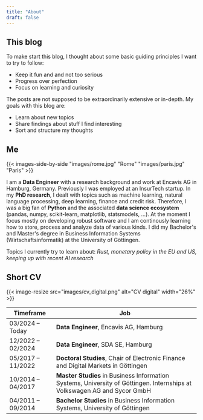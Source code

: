 ```yaml
---
title: "About"
draft: false
---
```


## This blog

To make start this blog, I thought about some basic guiding principles I want to try to follow:
- Keep it fun and and not too serious
- Progress over perfection
- Focus on learning and curiosity

The posts are not supposed to be extraordinarily extensive or in-depth. My goals with this blog are: 

- Learn about new topics
- Share findings about stuff I find interesting
- Sort and structure my thoughts

## Me

{{< images-side-by-side "images/rome.jpg" "Rome" "images/paris.jpg" "Paris" >}}

I am a **Data Engineer** with a research background and work at Encavis AG in Hamburg, Germany.
Previously I was employed at an InsurTech startup.
In my **PhD research**, I dealt with topics such as machine learning, natural language processing, deep learning, finance and credit risk. Therefore, I was a big fan of **Python** and the associated **data science ecosystem** (pandas, numpy, scikit-learn, matplotlib, statsmodels, ...).
At the moment I focus mostly on developing robust software and I am continously learning how to store, process and analyze data of various kinds.
I did my Bachelor's and Master's degree in Business Information Systems (Wirtschaftsinformatik) at the University of Göttingen.

Topics I currently try to learn about: *Rust, monetary policy in the EU and US, keeping up with recent AI research*

## Short CV

{{< image-resize src="images/cv_digital.png" alt="CV digital" width="26%" >}}

| Timeframe         | Job                                                          |
| ----------------- | ------------------------------------------------------------ |
| 03/2024 – Today⠀⠀ | **Data Engineer**, Encavis AG, Hamburg                       |
| 12/2022 – 02/2024 | **Data Engineer**, SDA SE, Hamburg                           |
| 05/2017 – 11/2022 | **Doctoral Studies**, Chair of Electronic Finance and Digital Markets in Göttingen |
| 10/2014 – 04/2017 | **Master Studies** in Business Information Systems, University of Göttingen. Internships at Volkswagen AG and Sycor GmbH |
| 04/2011 – 09/2014 | **Bachelor Studies** in Business Information Systems, University of Göttingen |
